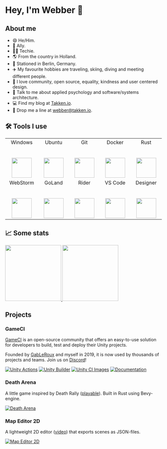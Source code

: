 <!--
**webbertakken/WebberTakken** is a ✨ _special_ ✨ repository because its `README.md` (this file) appears on your GitHub profile.

Here are some ideas to get you started:

- 🔭 I’m currently working on ...
- 🌱 I’m currently learning ...
- 👯 I’m looking to collaborate on ...
- 🤔 I’m looking for help with ...
- 💬 Ask me about ...
- 📫 How to reach me: ...
- 😄 Pronouns: ...
- ⚡ Fun fact: ...
-->

# Hey, I'm Webber 👋

## About me

- 😄 He/Him.
- 🌈 Ally.
- 👨‍💻 Techie.
- 🌎 From the country in Holland.
- 📌 Stationed in Berlin, Germany.
- ✈️ My favourite hobbies are traveling, skiing, diving and meeting different people.
- 🧡 I love community, open source, equality, kindness and user centered design.
- 💬 Talk to me about applied psychology and software/systems architecture.
- 💻 Find my blog at [Takken.io](https://takken.io).
- 📧 Drop me a line at webber@takken.io.

## 🛠 Tools I use

<table>
  <tbody>
    <tr valign="top">
      <td width="100px" align="center">
        <span>Windows</span><br><br><br>
        <img height="64px" src="https://cdn.svgporn.com/logos/microsoft-windows.svg">
      </td>
      <td width="100px" align="center">
        <span>Ubuntu</span><br><br><br>
        <img height="64px" src="https://cdn.svgporn.com/logos/ubuntu.svg">
      </td>
      <td width="100px" align="center">
        <span>Git</span><br><br><br>
        <img height="64px" src="https://cdn.svgporn.com/logos/git-icon.svg">
      </td>
      <td width="100px" align="center">
        <span>Docker</span><br><br><br>
        <img height="64px" src="https://cdn.svgporn.com/logos/docker-icon.svg">
      </td>
      <td width="100px" align="center">
        <span>Rust</span><br><br><br>
        <img height="64px" src="https://cdn.svgporn.com/logos/rust.svg">
      </td>
    </tr>
    <tr>
      <td width="100px" align="center">
        <span>WebStorm</span><br><br><br>
        <img height="64px" src="https://cdn.svgporn.com/logos/webstorm.svg">
      </td>
      <td width="100px" align="center">
        <span>GoLand</span><br><br><br>
        <img height="64px" src="https://cdn.svgporn.com/logos/goland.svg">
      </td>
      <td width="100px" align="center">
        <span>Rider</span><br><br><br>
        <img height="64px" src="https://cdn.svgporn.com/logos/rider.svg">
      </td>
      <td width="100px" align="center">
        <span>VS Code</span><br><br><br>
        <img height="64px" src="https://cdn.svgporn.com/logos/visual-studio-code.svg">
      </td>
      <td width="100px" align="center">
        <span>Designer</span><br><br><br>
        <img height="64px" src="https://cdn.serif.com/affinity/img/global/logos/affinity-designer-icon-090520190839.svg">
      </td>
    </tr>
  </tbody>
</table>


## 📈 Some stats

<div>
  <a href="https://github.com/gableroux">
    <img height="180" src="https://github-readme-stats.vercel.app/api?username=webbertakken&count_private=true&theme=radical&show_icons=true"/>
    <img height="180" src="https://github-readme-stats.vercel.app/api/top-langs/?username=webbertakken&layout=compact&langs_count=16&theme=radical"/>
  </a>
</div>

## Projects

### GameCI

[GameCI](https://game.ci/) is an open-source community that offers an easy-to-use solution for developers to build, test and deploy their Unity projects.

Founded by [GabLeRoux](https://github.com/GabLeRoux) and myself in 2019, it is now used by thousands of projects and teams. Join us on [Discord](http://game.ci/discord)!

[![Unity Actions](https://github-readme-stats.vercel.app/api/pin/?username=game-ci&repo=unity-actions&theme=radical&show_icons=true)](https://github.com/game-ci/unity-actions)
[![Unity Builder](https://github-readme-stats.vercel.app/api/pin/?username=game-ci&repo=unity-builder&theme=radical&show_icons=true)](https://github.com/game-ci/unity-builder)
[![Unity CI Images](https://github-readme-stats.vercel.app/api/pin/?username=game-ci&repo=docker&theme=radical&show_icons=true)](https://github.com/game-ci/docker)
[![Documentation](https://github-readme-stats.vercel.app/api/pin/?username=game-ci&repo=documentation&theme=radical&show_icons=true)](https://github.com/game-ci/documentation)

### Death Arena

A little game inspired by Death Rally ([playable](https://webbertakken.github.io/death-arena/)). Built in Rust using Bevy-engine.

[![Death Arena](https://github-readme-stats.vercel.app/api/pin/?username=webbertakken&repo=death-arena&theme=radical&show_icons=true)](https://github.com/webbertakken/death-arena)

### Map Editor 2D

A lightweight 2D editor ([video](https://github.com/webbertakken/map-editor-2d#demo)) that exports scenes as JSON-files.

[![Map Editor 2D](https://github-readme-stats.vercel.app/api/pin/?username=webbertakken&repo=map-editor-2d&theme=radical&show_icons=true)](https://github.com/webbertakken/map-editor-2d)

